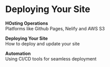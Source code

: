 # **Deploying Your Site**



**HOsting Operations**  
Platforms like Github Pages, Nelify and AWS S3

**Deploying Your Site**   
How to deploy and update your site

**Automation**   
Using CI/CD tools for seamless deployment

